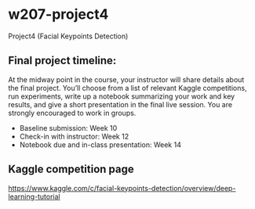# w207-project4
Project4 (Facial Keypoints Detection)

## Final project timeline:
At the midway point in the course, your instructor will share details about the final project. You’ll choose from a list of relevant Kaggle competitions, run experiments, write up a notebook summarizing your work and key results, and give a short presentation in the final live session. You are strongly encouraged to work in groups.

- Baseline submission: Week 10
- Check-in with instructor: Week 12
- Notebook due and in-class presentation: Week 14


## Kaggle competition page
https://www.kaggle.com/c/facial-keypoints-detection/overview/deep-learning-tutorial

